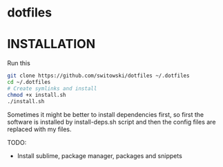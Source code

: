 dotfiles
========

# INSTALLATION

Run this
```sh
git clone https://github.com/switowski/dotfiles ~/.dotfiles
cd ~/.dotfiles
# Create symlinks and install
chmod +x install.sh
./install.sh
```

Sometimes it might be better to install dependencies first,
so first the software is installed by install-deps.sh script
and then the config files are replaced with my files.


TODO:
* Install sublime, package manager, packages and snippets